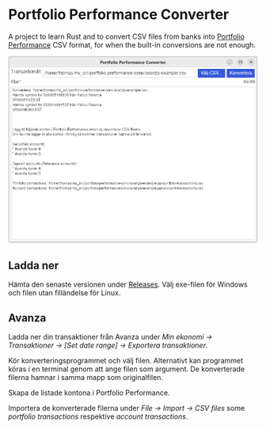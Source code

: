 # Portfolio Performance Converter

A project to learn Rust and to convert CSV files from banks into [Portfolio Performance](https://www.portfolio-performance.info/) CSV format, for when the built-in conversions are not enough.

![GUI Screenshot](gui-screenshot.png)

## Ladda ner

Hämta den senaste versionen under [Releases](https://github.com/thomasa88/portfolio-performance-conv/releases/latest). Välj exe-filen för Windows och filen utan filländelse för Linux.

## Avanza

Ladda ner din transaktioner från Avanza under *Min ekonomi -> Transaktioner -> [Set date range] -> Exportera transaktioner*.

Kör konverteringsprogrammet och välj filen. Alternativt kan programmet köras i en terminal genom att ange filen som argument. De konverterade filerna hamnar i samma mapp som originalfilen.

Skapa de listade kontona i Portfolio Performance.

Importera de konverterade filerna under *File -> Import -> CSV files* some *portfolio transactions* respektive *account transactions*.